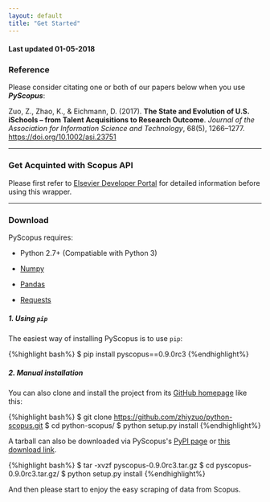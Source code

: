 ```yaml
---
layout: default
title: "Get Started"
---
```


#### Last updated 01-05-2018

### Reference

Please consider citating one or both of our papers below when you use ___PyScopus___:

Zuo, Z., Zhao, K., & Eichmann, D. (2017). __The State and Evolution of U.S. iSchools – from Talent Acquisitions to Research Outcome__. *Journal of the Association for Information Science and Technology*, 68(5), 1266–1277. https://doi.org/10.1002/asi.23751

---

### Get Acquinted with Scopus API

Please first refer to [Elsevier Developer Portal](http://dev.elsevier.com/index.html) for detailed information before using this wrapper.

---

### Download

PyScopus requires:

+ Python 2.7+ (Compatiable with Python 3)

+ [Numpy](http://www.numpy.org/)

+ [Pandas](http://pandas.pydata.org/)

+ [Requests](http://docs.python-requests.org/en/master/)

##### 1. Using `pip`

The easiest way of installing PyScopus is to use `pip`:

{%highlight bash%}
$ pip install pyscopus==0.9.0rc3
{%endhighlight%}

##### 2. Manual installation

You can also clone and install the project from its <a href="https://github.com/zhiyzuo/python-scopus" target="_blank">GitHub homepage</a> like this:

{%highlight bash%}
$ git clone https://github.com/zhiyzuo/python-scopus.git
$ cd python-scopus/
$ python setup.py install
{%endhighlight%}

A tarball can also be downloaded via PyScopus's <a href="https://pypi.python.org/pypi/pyscopus/0.9.0rc3" target="_blank">PyPI page</a> or <a href="https://github.com/zhiyzuo/python-scopus/tarball/0.9.0rc3" target="_blank">this download link</a>.

{%highlight bash%}
$ tar -xvzf pyscopus-0.9.0rc3.tar.gz
$ cd pyscopus-0.9.0rc3.tar.gz/
$ python setup.py install
{%endhighlight%}

And then please start to enjoy the easy scraping of data from Scopus.

